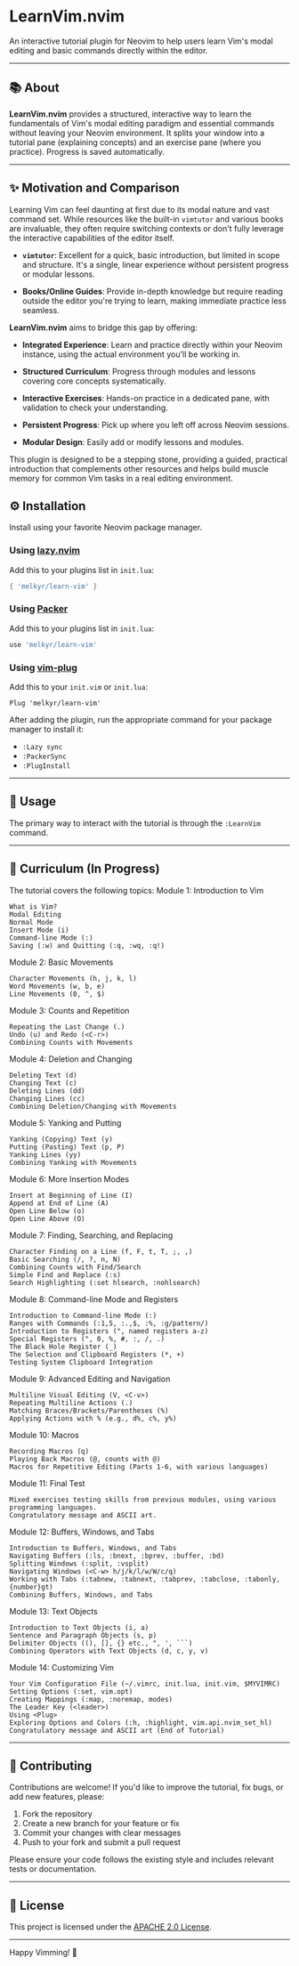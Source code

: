 # LearnVim.nvim

An interactive tutorial plugin for Neovim to help users learn Vim's modal editing and basic commands directly within the editor.

---

## 📚 About

**LearnVim.nvim** provides a structured, interactive way to learn the fundamentals of Vim's modal editing paradigm and essential commands without leaving your Neovim environment. It splits your window into a tutorial pane (explaining concepts) and an exercise pane (where you practice). Progress is saved automatically.

---
## ✨ Motivation and Comparison

Learning Vim can feel daunting at first due to its modal nature and vast command set. While resources like the built-in `vimtutor` and various books are invaluable, they often require switching contexts or don't fully leverage the interactive capabilities of the editor itself.

* **`vimtutor`**: Excellent for a quick, basic introduction, but limited in scope and structure. It's a single, linear experience without persistent progress or modular lessons.

* **Books/Online Guides**: Provide in-depth knowledge but require reading outside the editor you're trying to learn, making immediate practice less seamless.

**LearnVim.nvim** aims to bridge this gap by offering:

* **Integrated Experience**: Learn and practice directly within your Neovim instance, using the actual environment you'll be working in.

* **Structured Curriculum**: Progress through modules and lessons covering core concepts systematically.

* **Interactive Exercises**: Hands-on practice in a dedicated pane, with validation to check your understanding.

* **Persistent Progress**: Pick up where you left off across Neovim sessions.

* **Modular Design**: Easily add or modify lessons and modules.

This plugin is designed to be a stepping stone, providing a guided, practical introduction that complements other resources and helps build muscle memory for common Vim tasks in a real editing environment.



## ⚙️ Installation

Install using your favorite Neovim package manager.

### Using [lazy.nvim](https://github.com/folke/lazy.nvim)

Add this to your plugins list in `init.lua`:

```lua
{ 'melkyr/learn-vim' }
```

### Using [Packer](https://github.com/wbthomason/packer.nvim)

Add this to your plugins list in `init.lua`:

```lua
use 'melkyr/learn-vim'
```

### Using [vim-plug](https://github.com/junegunn/vim-plug)

Add this to your `init.vim` or `init.lua`:

```vim
Plug 'melkyr/learn-vim'
```

After adding the plugin, run the appropriate command for your package manager to install it:

- `:Lazy sync`
- `:PackerSync`
- `:PlugInstall`

---

## 🚀 Usage

The primary way to interact with the tutorial is through the `:LearnVim` command.

---

## 🧠 Curriculum (In Progress)

The tutorial covers the following topics:
Module 1: Introduction to Vim

    What is Vim?
    Modal Editing
    Normal Mode
    Insert Mode (i)
    Command-line Mode (:)
    Saving (:w) and Quitting (:q, :wq, :q!)

Module 2: Basic Movements

    Character Movements (h, j, k, l)
    Word Movements (w, b, e)
    Line Movements (0, ^, $)

Module 3: Counts and Repetition

    Repeating the Last Change (.)
    Undo (u) and Redo (<C-r>)
    Combining Counts with Movements

Module 4: Deletion and Changing

    Deleting Text (d)
    Changing Text (c)
    Deleting Lines (dd)
    Changing Lines (cc)
    Combining Deletion/Changing with Movements

Module 5: Yanking and Putting

    Yanking (Copying) Text (y)
    Putting (Pasting) Text (p, P)
    Yanking Lines (yy)
    Combining Yanking with Movements

Module 6: More Insertion Modes

    Insert at Beginning of Line (I)
    Append at End of Line (A)
    Open Line Below (o)
    Open Line Above (O)

Module 7: Finding, Searching, and Replacing

    Character Finding on a Line (f, F, t, T, ;, ,)
    Basic Searching (/, ?, n, N)
    Combining Counts with Find/Search
    Simple Find and Replace (:s)
    Search Highlighting (:set hlsearch, :nohlsearch)

Module 8: Command-line Mode and Registers

    Introduction to Command-line Mode (:)
    Ranges with Commands (:1,5, :.,$, :%, :g/pattern/)
    Introduction to Registers (", named registers a-z)
    Special Registers (", 0, %, #, :, /, .)
    The Black Hole Register (_)
    The Selection and Clipboard Registers (*, +)
    Testing System Clipboard Integration

Module 9: Advanced Editing and Navigation

    Multiline Visual Editing (V, <C-v>)
    Repeating Multiline Actions (.)
    Matching Braces/Brackets/Parentheses (%)
    Applying Actions with % (e.g., d%, c%, y%)

Module 10: Macros

    Recording Macros (q)
    Playing Back Macros (@, counts with @)
    Macros for Repetitive Editing (Parts 1-6, with various languages)

Module 11: Final Test

    Mixed exercises testing skills from previous modules, using various programming languages.
    Congratulatory message and ASCII art.

Module 12: Buffers, Windows, and Tabs

    Introduction to Buffers, Windows, and Tabs
    Navigating Buffers (:ls, :bnext, :bprev, :buffer, :bd)
    Splitting Windows (:split, :vsplit)
    Navigating Windows (<C-w> h/j/k/l/w/W/c/q)
    Working with Tabs (:tabnew, :tabnext, :tabprev, :tabclose, :tabonly, {number}gt)
    Combining Buffers, Windows, and Tabs

Module 13: Text Objects

    Introduction to Text Objects (i, a)
    Sentence and Paragraph Objects (s, p)
    Delimiter Objects ((), [], {} etc., ", ', ```)
    Combining Operators with Text Objects (d, c, y, v)

Module 14: Customizing Vim

    Your Vim Configuration File (~/.vimrc, init.lua, init.vim, $MYVIMRC)
    Setting Options (:set, vim.opt)
    Creating Mappings (:map, :noremap, modes)
    The Leader Key (<leader>)
    Using <Plug>
    Exploring Options and Colors (:h, :highlight, vim.api.nvim_set_hl)
    Congratulatory message and ASCII art (End of Tutorial)

---

## 🤝 Contributing

Contributions are welcome! If you'd like to improve the tutorial, fix bugs, or add new features, please:

1. Fork the repository
2. Create a new branch for your feature or fix
3. Commit your changes with clear messages
4. Push to your fork and submit a pull request

Please ensure your code follows the existing style and includes relevant tests or documentation.

---

## 📄 License

This project is licensed under the [APACHE 2.0 License](LICENSE).

---

Happy Vimming! 🎉
